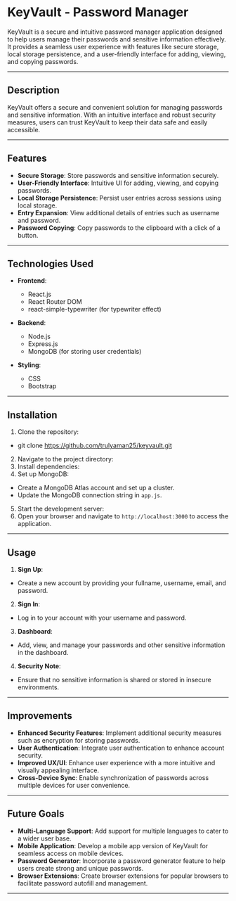 # KeyVault - Password Manager

KeyVault is a secure and intuitive password manager application designed to help users manage their passwords and sensitive information effectively. It provides a seamless user experience with features like secure storage, local storage persistence, and a user-friendly interface for adding, viewing, and copying passwords.

---

## Description

KeyVault offers a secure and convenient solution for managing passwords and sensitive information. With an intuitive interface and robust security measures, users can trust KeyVault to keep their data safe and easily accessible.

---

## Features

- **Secure Storage**: Store passwords and sensitive information securely.
- **User-Friendly Interface**: Intuitive UI for adding, viewing, and copying passwords.
- **Local Storage Persistence**: Persist user entries across sessions using local storage.
- **Entry Expansion**: View additional details of entries such as username and password.
- **Password Copying**: Copy passwords to the clipboard with a click of a button.

---

## Technologies Used

- **Frontend**:
  - React.js
  - React Router DOM
  - react-simple-typewriter (for typewriter effect)

- **Backend**:
  - Node.js
  - Express.js
  - MongoDB (for storing user credentials)

- **Styling**:
  - CSS
  - Bootstrap

---

## Installation

1. Clone the repository:
- git clone https://github.com/trulyaman25/keyvault.git
2. Navigate to the project directory:
3. Install dependencies:
4. Set up MongoDB:
- Create a MongoDB Atlas account and set up a cluster.
- Update the MongoDB connection string in `app.js`.
5. Start the development server:
6. Open your browser and navigate to `http://localhost:3000` to access the application.

---

## Usage

1. **Sign Up**:
- Create a new account by providing your fullname, username, email, and password.

2. **Sign In**:
- Log in to your account with your username and password.

3. **Dashboard**:
- Add, view, and manage your passwords and other sensitive information in the dashboard.

4. **Security Note**:
- Ensure that no sensitive information is shared or stored in insecure environments.

---

## Improvements

- **Enhanced Security Features**: Implement additional security measures such as encryption for storing passwords.
- **User Authentication**: Integrate user authentication to enhance account security.
- **Improved UX/UI**: Enhance user experience with a more intuitive and visually appealing interface.
- **Cross-Device Sync**: Enable synchronization of passwords across multiple devices for user convenience.

---

## Future Goals

- **Multi-Language Support**: Add support for multiple languages to cater to a wider user base.
- **Mobile Application**: Develop a mobile app version of KeyVault for seamless access on mobile devices.
- **Password Generator**: Incorporate a password generator feature to help users create strong and unique passwords.
- **Browser Extensions**: Create browser extensions for popular browsers to facilitate password autofill and management.

---